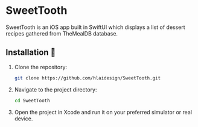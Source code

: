 # SweetTooth

SweetTooth is an iOS app built in SwiftUI which displays a list of dessert recipes gathered from TheMealDB database.

## Installation 📲

1. Clone the repository:
   ```bash
   git clone https://github.com/hlaidesign/SweetTooth.git
   ```

2. Navigate to the project directory:
   ```bash
   cd SweetTooth
   ```

3. Open the project in Xcode and run it on your preferred simulator or real device.
